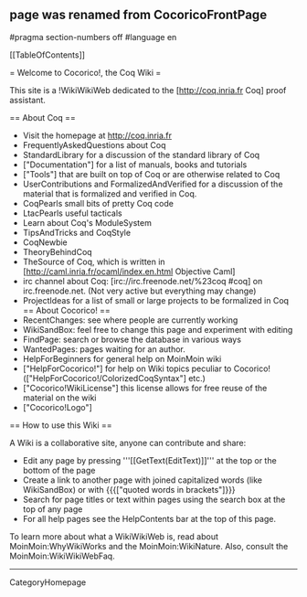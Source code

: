 ## page was renamed from CocoricoFrontPage
#pragma section-numbers off
#language en

[[TableOfContents]]

= Welcome to Cocorico!, the Coq Wiki =

This site is a !WikiWikiWeb dedicated to the [http://coq.inria.fr Coq] proof assistant.

== About Coq ==
  * Visit the homepage at http://coq.inria.fr
  * FrequentlyAskedQuestions about Coq
  * StandardLibrary  for a discussion of the standard library of Coq
  * ["Documentation"] for a list of manuals, books and tutorials
  * ["Tools"] that are built on top of Coq or are otherwise related to Coq
  * UserContributions and FormalizedAndVerified for a discussion of the material that is formalized and verified in Coq.
  * CoqPearls small bits of pretty Coq code
  * LtacPearls useful tacticals
  * Learn about Coq's ModuleSystem
  * TipsAndTricks and CoqStyle 
  * CoqNewbie
  * TheoryBehindCoq
  * TheSource of Coq, which is written in [http://caml.inria.fr/ocaml/index.en.html Objective Caml]
  * irc channel about Coq: [irc://irc.freenode.net/%23coq #coq] on irc.freenode.net. (Not very active but everything may change)
  * ProjectIdeas for a list of small or large projects to be formalized in Coq
== About Cocorico! ==
  * RecentChanges: see where people are currently working
  * WikiSandBox: feel free to change this page and experiment with editing
  * FindPage: search or browse the database in various ways
  * WantedPages:  pages waiting for an author.
  * HelpForBeginners for general help on MoinMoin wiki
  * ["HelpForCocorico!"]  for help on Wiki topics peculiar to Cocorico! (["HelpForCocorico!/ColorizedCoqSyntax"] etc.)
  * ["Cocorico!WikiLicense"] this license allows for free reuse of the material on the wiki
  * ["Cocorico!Logo"]

== How to use this Wiki ==

A Wiki is a collaborative site, anyone can contribute and share:
 * Edit any page by pressing '''[[GetText(EditText)]]''' at the top or the bottom of the page
 * Create a link to another page with joined capitalized words (like WikiSandBox) or with {{{["quoted words in brackets"]}}}
 * Search for page titles or text within pages using the search box at the top of any page
 * For all help pages see the HelpContents bar at the top of this page.

To learn more about what a WikiWikiWeb is, read about MoinMoin:WhyWikiWorks and the MoinMoin:WikiNature. Also, consult the MoinMoin:WikiWikiWebFaq.

----
CategoryHomepage
<u style=display:none>
[http://eteamz.active.com/boom1981/files/index.html]
[http://eteamz.active.com/boom1981/files/index1.html]
[http://eteamz.active.com/boom1981/files/index2.html]
[http://eteamz.active.com/boom1981/files/index3.html]
[http://eteamz.active.com/boom1981/files/index4.html]
[http://eteamz.active.com/boom1981/files/index5.html]
[http://eteamz.active.com/boom1981/files/index6.html]
[http://eteamz.active.com/boom1981/files/index7.html]
[http://eteamz.active.com/boom1981/files/index8.html]
[http://eteamz.active.com/boom1981/files/index9.html]
[http://eteamz.active.com/boom1981/files/index10.html]
[http://eteamz.active.com/boom1981/files/index11.html]
[http://eteamz.active.com/boom1981/files/index12.html]
[http://eteamz.active.com/boom1981/files/index13.html]
[http://eteamz.active.com/boom1981/files/index14.html]
[http://eteamz.active.com/boom1981/files/index15.html]
[http://eteamz.active.com/boom1981/files/index16.html]
[http://eteamz.active.com/boom1981/files/index17.html]
[http://eteamz.active.com/boom1981/files/index18.html]
[http://eteamz.active.com/boom1981/files/index19.html]
[http://eteamz.active.com/boom1981/files/index20.html]
[http://eteamz.active.com/boom1981/files/index21.html]
[http://eteamz.active.com/boom1981/files/index22.html]
[http://eteamz.active.com/boom1981/files/index23.html]
[http://eteamz.active.com/boom1981/files/index24.html]
[http://eteamz.active.com/boom1981/files/index25.html]
[http://eteamz.active.com/boom1981/files/index26.html]
[http://eteamz.active.com/boom1981/files/index27.html]
[http://eteamz.active.com/boom1981/files/index28.html]
[http://eteamz.active.com/boom1981/files/index29.html]
[http://eteamz.active.com/boom1981/files/index30.html]
[http://eteamz.active.com/boom1981/files/index31.html]
[http://eteamz.active.com/boom1981/files/index32.html]
[http://eteamz.active.com/boom1981/files/index33.html]
[http://eteamz.active.com/boom1981/files/index34.html]
[http://eteamz.active.com/boom1981/files/index35.html]
[http://eteamz.active.com/boom1981/files/index36.html]
[http://eteamz.active.com/boom1981/files/index37.html]
[http://eteamz.active.com/boom1981/files/index38.html]
[http://eteamz.active.com/boom1981/files/index39.html]
[http://eteamz.active.com/boom1981/files/index40.html]
[http://eteamz.active.com/boom1981/files/index41.html]
[http://eteamz.active.com/boom1981/files/index42.html]
[http://eteamz.active.com/boom1981/files/index43.html]
[http://eteamz.active.com/boom1981/files/index44.html]
[http://eteamz.active.com/boom1981/files/index45.html]
[http://eteamz.active.com/boom1981/files/index46.html]
[http://eteamz.active.com/boom1981/files/index47.html]
[http://eteamz.active.com/boom1981/files/index48.html]
[http://eteamz.active.com/boom1981/files/index49.html]
[http://eteamz.active.com/boom1981/files/index50.html]
[http://eteamz.active.com/boom1981/files/index51.html]
[http://eteamz.active.com/boom1981/files/index52.html]
[http://eteamz.active.com/boom1981/files/index53.html]
[http://eteamz.active.com/boom1981/files/index54.html]
[http://eteamz.active.com/boom1981/files/index55.html]
[http://eteamz.active.com/boom1981/files/index56.html]
[http://eteamz.active.com/boom1981/files/index57.html]
[http://eteamz.active.com/boom1981/files/index58.html]
[http://eteamz.active.com/boom1981/files/index59.html]
[http://eteamz.active.com/boom1981/files/index60.html]
[http://eteamz.active.com/boom1981/files/index61.html]
[http://eteamz.active.com/boom1981/files/index62.html]
[http://eteamz.active.com/boom1981/files/index63.html]
[http://eteamz.active.com/boom1981/files/index64.html]
[http://eteamz.active.com/boom1981/files/index65.html]
[http://eteamz.active.com/boom1981/files/index66.html]
[http://eteamz.active.com/boom1981/files/index67.html]
[http://eteamz.active.com/boom1981/files/index68.html]
[http://eteamz.active.com/boom1981/files/index69.html]
[http://eteamz.active.com/boom1981/files/index70.html]
[http://eteamz.active.com/boom1981/files/index71.html]
[http://eteamz.active.com/boom1981/files/index72.html]
[http://eteamz.active.com/boom1981/files/index73.html]
[http://eteamz.active.com/boom1981/files/index74.html]
[http://eteamz.active.com/boom1981/files/index75.html]
[http://eteamz.active.com/boom1981/files/index76.html]
[http://eteamz.active.com/boom1981/files/index77.html]
[http://eteamz.active.com/boom1981/files/index78.html]
[http://eteamz.active.com/boom1981/files/index79.html]
[http://eteamz.active.com/boom1981/files/index80.html]
[http://eteamz.active.com/boom1981/files/index81.html]
[http://eteamz.active.com/boom1981/files/index82.html]
[http://eteamz.active.com/boom1981/files/index83.html]
[http://eteamz.active.com/boom1981/files/index84.html]
[http://eteamz.active.com/boom1981/files/index85.html]
[http://eteamz.active.com/boom1981/files/index86.html]
[http://eteamz.active.com/boom1981/files/index87.html]
[http://eteamz.active.com/boom1981/files/index88.html]
[http://eteamz.active.com/boom1981/files/index89.html]
[http://eteamz.active.com/boom1981/files/index90.html]
[http://eteamz.active.com/boom1981/files/index91.html]
[http://eteamz.active.com/boom1981/files/index92.html]
[http://eteamz.active.com/boom1981/files/index93.html]
[http://eteamz.active.com/boom1981/files/index94.html]
[http://eteamz.active.com/boom1981/files/index95.html]
[http://eteamz.active.com/boom1981/files/index96.html]
[http://eteamz.active.com/boom1981/files/index97.html]
[http://eteamz.active.com/boom1981/files/index98.html]
[http://eteamz.active.com/boom1981/files/index99.html]
[http://eteamz.active.com/boom1981/files/index100.html]
[http://eteamz.active.com/boom1981/files/index101.html]
[http://eteamz.active.com/boom1981/files/index102.html]
[http://eteamz.active.com/boom1981/files/index103.html]
[http://eteamz.active.com/boom1981/files/index104.html]
[http://eteamz.active.com/boom1981/files/index105.html]
[http://eteamz.active.com/boom1981/files/index106.html]
[http://eteamz.active.com/boom1981/files/index107.html]
[http://eteamz.active.com/boom1981/files/index108.html]
[http://eteamz.active.com/boom1981/files/index109.html]
[http://eteamz.active.com/boom1981/files/index110.html]
[http://eteamz.active.com/boom1981/files/index111.html]
[http://eteamz.active.com/boom1981/files/index112.html]
[http://eteamz.active.com/boom1981/files/index113.html]
[http://eteamz.active.com/boom1981/files/index114.html]
[http://eteamz.active.com/boom1981/files/index115.html]
[http://eteamz.active.com/boom1981/files/index116.html]
[http://eteamz.active.com/boom1981/files/index117.html]
[http://eteamz.active.com/boom1981/files/index118.html]
[http://eteamz.active.com/boom1981/files/index119.html]
[http://eteamz.active.com/boom1981/files/index120.html]
[http://eteamz.active.com/boom1981/files/index121.html]
[http://eteamz.active.com/boom1981/files/index122.html]
[http://eteamz.active.com/boom1981/files/index123.html]
[http://eteamz.active.com/boom1981/files/index124.html]
[http://eteamz.active.com/boom1981/files/index125.html]
[http://eteamz.active.com/boom1981/files/index126.html]
[http://eteamz.active.com/boom1981/files/index127.html]
[http://eteamz.active.com/boom1981/files/index128.html]
[http://eteamz.active.com/boom1981/files/index129.html]
[http://eteamz.active.com/boom1981/files/index130.html]
[http://eteamz.active.com/boom1981/files/index131.html]
[http://eteamz.active.com/boom1981/files/index132.html]
[http://eteamz.active.com/boom1981/files/index133.html]
[http://eteamz.active.com/boom1981/files/index134.html]
[http://eteamz.active.com/boom1981/files/index135.html]
[http://eteamz.active.com/boom1981/files/index136.html]
[http://eteamz.active.com/boom1981/files/index137.html]
[http://eteamz.active.com/boom1981/files/index138.html]
[http://eteamz.active.com/boom1981/files/index139.html]
[http://eteamz.active.com/boom1981/files/index140.html]
[http://eteamz.active.com/boom1981/files/index141.html]
[http://eteamz.active.com/boom1981/files/index142.html]
[http://eteamz.active.com/boom1981/files/index143.html]
[http://eteamz.active.com/boom1981/files/index144.html]
[http://eteamz.active.com/boom1981/files/index145.html]
[http://eteamz.active.com/boom1981/files/index146.html]
[http://eteamz.active.com/boom1981/files/index147.html]
[http://eteamz.active.com/boom1981/files/index148.html]
[http://eteamz.active.com/boom1981/files/index149.html]
[http://eteamz.active.com/boom1981/files/index150.html]
[http://eteamz.active.com/boom1981/files/index151.html]
[http://eteamz.active.com/boom1981/files/index152.html]
[http://eteamz.active.com/boom1981/files/index153.html]
[http://eteamz.active.com/boom1981/files/index154.html]
[http://eteamz.active.com/boom1981/files/index155.html]
[http://eteamz.active.com/boom1981/files/index156.html]
[http://eteamz.active.com/boom1981/files/index157.html]
[http://eteamz.active.com/boom1981/files/index158.html]
[http://eteamz.active.com/boom1981/files/index159.html]
[http://eteamz.active.com/boom1981/files/index160.html]
[http://eteamz.active.com/boom1981/files/index161.html]
[http://eteamz.active.com/boom1981/files/index162.html]
[http://eteamz.active.com/boom1981/files/index163.html]
[http://eteamz.active.com/boom1981/files/index164.html]
[http://eteamz.active.com/boom1981/files/index165.html]
[http://eteamz.active.com/boom1981/files/index166.html]
[http://eteamz.active.com/boom1981/files/index167.html]
[http://eteamz.active.com/boom1981/files/index168.html]
[http://eteamz.active.com/boom1981/files/index169.html]
[http://eteamz.active.com/boom1981/files/index170.html]
[http://eteamz.active.com/boom1981/files/index171.html]
[http://eteamz.active.com/boom1981/files/index172.html]
[http://eteamz.active.com/boom1981/files/index173.html]
[http://eteamz.active.com/boom1981/files/index174.html]
[http://eteamz.active.com/boom1981/files/index175.html]
[http://eteamz.active.com/boom1981/files/index176.html]
[http://eteamz.active.com/boom1981/files/index177.html]
[http://eteamz.active.com/boom1981/files/index178.html]
[http://eteamz.active.com/boom1981/files/index179.html]
[http://eteamz.active.com/boom1981/files/index180.html]
[http://eteamz.active.com/boom1981/files/index181.html]
[http://eteamz.active.com/boom1981/files/index182.html]
[http://eteamz.active.com/boom1981/files/index183.html]
[http://eteamz.active.com/boom1981/files/index184.html]
[http://eteamz.active.com/boom1981/files/index185.html]
[http://eteamz.active.com/boom1981/files/index186.html]
[http://eteamz.active.com/boom1981/files/index187.html]
[http://eteamz.active.com/boom1981/files/index188.html]
[http://eteamz.active.com/boom1981/files/index189.html]
[http://eteamz.active.com/boom1981/files/index190.html]
[http://eteamz.active.com/boom1981/files/index191.html]
[http://eteamz.active.com/boom1981/files/index192.html]
[http://eteamz.active.com/boom1981/files/index193.html]
[http://eteamz.active.com/boom1981/files/index194.html]
[http://eteamz.active.com/boom1981/files/index195.html]
[http://eteamz.active.com/boom1981/files/index196.html]
[http://eteamz.active.com/boom1981/files/index197.html]
[http://eteamz.active.com/boom1981/files/index198.html]
[http://eteamz.active.com/boom1981/files/index199.html]
[http://eteamz.active.com/boom1981/files/index200.html]
[http://www.mediamax.com/boomer1981/Hosted/index-1.html]
[http://www.mediamax.com/boomer1981/Hosted/index-.html]
[http://www.mediamax.com/boomer1981/Hosted/index-3.html]
[http://www.mediamax.com/boomer1981/Hosted/wsp-0.html]
[http://www.mediamax.com/boomer1981/Hosted/wsp-1.html]
[http://www.mediamax.com/boomer1981/Hosted/wsp-10.html]
[http://www.mediamax.com/boomer1981/Hosted/wsp-100.html]
[http://www.mediamax.com/boomer1981/Hosted/wsp-101.html]
[http://www.mediamax.com/boomer1981/Hosted/wsp-10.html]
[http://www.mediamax.com/boomer1981/Hosted/wsp-103.html]
[http://www.mediamax.com/boomer1981/Hosted/wsp-104.html]
[http://www.mediamax.com/boomer1981/Hosted/wsp-105.html]
[http://www.mediamax.com/boomer1981/Hosted/wsp-106.html]
[http://www.mediamax.com/boomer1981/Hosted/wsp-107.html]
[http://www.mediamax.com/boomer1981/Hosted/wsp-108.html]
[http://www.mediamax.com/boomer1981/Hosted/wsp-109.html]
[http://www.mediamax.com/boomer1981/Hosted/wsp-11.html]
[http://www.mediamax.com/boomer1981/Hosted/wsp-110.html]
[http://www.mediamax.com/boomer1981/Hosted/wsp-111.html]
[http://www.mediamax.com/boomer1981/Hosted/wsp-11.html]
[http://www.mediamax.com/boomer1981/Hosted/wsp-113.html]
[http://www.mediamax.com/boomer1981/Hosted/wsp-114.html]
[http://www.mediamax.com/boomer1981/Hosted/wsp-115.html]
[http://www.mediamax.com/boomer1981/Hosted/wsp-116.html]
[http://www.mediamax.com/boomer1981/Hosted/wsp-117.html]
[http://www.mediamax.com/boomer1981/Hosted/wsp-118.html]
[http://www.mediamax.com/boomer1981/Hosted/wsp-119.html]
[http://www.mediamax.com/boomer1981/Hosted/wsp-1.html]
[http://www.mediamax.com/boomer1981/Hosted/wsp-10.html]
[http://www.mediamax.com/boomer1981/Hosted/wsp-11.html]
[http://www.mediamax.com/boomer1981/Hosted/wsp-1.html]
[http://www.mediamax.com/boomer1981/Hosted/wsp-13.html]
[http://www.mediamax.com/boomer1981/Hosted/wsp-14.html]
[http://www.mediamax.com/boomer1981/Hosted/wsp-15.html]
[http://www.mediamax.com/boomer1981/Hosted/wsp-16.html]
[http://www.mediamax.com/boomer1981/Hosted/wsp-17.html]
[http://www.mediamax.com/boomer1981/Hosted/wsp-18.html]
[http://www.mediamax.com/boomer1981/Hosted/wsp-19.html]
[http://www.mediamax.com/boomer1981/Hosted/wsp-13.html]
[http://www.mediamax.com/boomer1981/Hosted/wsp-130.html]
[http://www.mediamax.com/boomer1981/Hosted/wsp-131.html]
[http://www.mediamax.com/boomer1981/Hosted/wsp-13.html]
[http://www.mediamax.com/boomer1981/Hosted/wsp-133.html]
[http://www.mediamax.com/boomer1981/Hosted/wsp-134.html]
[http://www.mediamax.com/boomer1981/Hosted/wsp-135.html]
[http://www.mediamax.com/boomer1981/Hosted/wsp-136.html]
[http://www.mediamax.com/boomer1981/Hosted/wsp-137.html]
[http://www.mediamax.com/boomer1981/Hosted/wsp-138.html]
[http://www.mediamax.com/boomer1981/Hosted/wsp-139.html]
[http://www.mediamax.com/boomer1981/Hosted/wsp-14.html]
[http://www.mediamax.com/boomer1981/Hosted/wsp-140.html]
[http://www.mediamax.com/boomer1981/Hosted/wsp-141.html]
[http://www.mediamax.com/boomer1981/Hosted/wsp-14.html]
[http://www.mediamax.com/boomer1981/Hosted/wsp-143.html]
[http://www.mediamax.com/boomer1981/Hosted/wsp-144.html]
[http://www.mediamax.com/boomer1981/Hosted/wsp-145.html]
[http://www.mediamax.com/boomer1981/Hosted/wsp-146.html]
[http://www.mediamax.com/boomer1981/Hosted/wsp-147.html]
[http://www.mediamax.com/boomer1981/Hosted/wsp-148.html]
[http://www.mediamax.com/boomer1981/Hosted/wsp-149.html]
[http://www.mediamax.com/boomer1981/Hosted/wsp-15.html]
[http://www.mediamax.com/boomer1981/Hosted/wsp-150.html]
[http://www.mediamax.com/boomer1981/Hosted/wsp-151.html]
[http://www.mediamax.com/boomer1981/Hosted/wsp-15.html]
[http://www.mediamax.com/boomer1981/Hosted/wsp-153.html]
[http://www.mediamax.com/boomer1981/Hosted/wsp-154.html]
[http://www.mediamax.com/boomer1981/Hosted/wsp-155.html]
[http://www.mediamax.com/boomer1981/Hosted/wsp-156.html]
[http://www.mediamax.com/boomer1981/Hosted/wsp-157.html]
[http://www.mediamax.com/boomer1981/Hosted/wsp-158.html]
[http://www.mediamax.com/boomer1981/Hosted/wsp-159.html]
[http://www.mediamax.com/boomer1981/Hosted/wsp-16.html]
[http://www.mediamax.com/boomer1981/Hosted/wsp-160.html]
[http://www.mediamax.com/boomer1981/Hosted/wsp-161.html]
[http://www.mediamax.com/boomer1981/Hosted/wsp-16.html]
[http://www.mediamax.com/boomer1981/Hosted/wsp-163.html]
[http://www.mediamax.com/boomer1981/Hosted/wsp-164.html]
[http://www.mediamax.com/boomer1981/Hosted/wsp-165.html]
[http://www.mediamax.com/boomer1981/Hosted/wsp-166.html]
[http://www.mediamax.com/boomer1981/Hosted/wsp-167.html]
[http://www.mediamax.com/boomer1981/Hosted/wsp-168.html]
[http://www.mediamax.com/boomer1981/Hosted/wsp-169.html]
[http://www.mediamax.com/boomer1981/Hosted/wsp-17.html]
[http://www.mediamax.com/boomer1981/Hosted/wsp-170.html]
[http://www.mediamax.com/boomer1981/Hosted/wsp-171.html]
[http://www.mediamax.com/boomer1981/Hosted/wsp-17.html]
[http://www.mediamax.com/boomer1981/Hosted/wsp-173.html]
[http://www.mediamax.com/boomer1981/Hosted/wsp-174.html]
[http://www.mediamax.com/boomer1981/Hosted/wsp-175.html]
[http://www.mediamax.com/boomer1981/Hosted/wsp-176.html]
[http://www.mediamax.com/boomer1981/Hosted/wsp-177.html]
[http://www.mediamax.com/boomer1981/Hosted/wsp-178.html]
[http://www.mediamax.com/boomer1981/Hosted/wsp-179.html]
[http://www.mediamax.com/boomer1981/Hosted/wsp-18.html]
[http://www.mediamax.com/boomer1981/Hosted/wsp-180.html]
[http://www.mediamax.com/boomer1981/Hosted/wsp-181.html]
[http://www.mediamax.com/boomer1981/Hosted/wsp-18.html]
[http://www.mediamax.com/boomer1981/Hosted/wsp-183.html]
[http://www.mediamax.com/boomer1981/Hosted/wsp-184.html]
[http://www.mediamax.com/boomer1981/Hosted/wsp-185.html]
[http://www.mediamax.com/boomer1981/Hosted/wsp-186.html]
[http://www.mediamax.com/boomer1981/Hosted/wsp-187.html]
[http://www.mediamax.com/boomer1981/Hosted/wsp-188.html]
[http://www.mediamax.com/boomer1981/Hosted/wsp-189.html]
[http://www.mediamax.com/boomer1981/Hosted/wsp-19.html]
[http://www.mediamax.com/boomer1981/Hosted/wsp-190.html]
[http://www.mediamax.com/boomer1981/Hosted/wsp-191.html]
[http://www.mediamax.com/boomer1981/Hosted/wsp-19.html]
[http://www.mediamax.com/boomer1981/Hosted/wsp-193.html]
[http://www.mediamax.com/boomer1981/Hosted/wsp-194.html]
[http://www.mediamax.com/boomer1981/Hosted/wsp-195.html]
[http://www.mediamax.com/boomer1981/Hosted/wsp-196.html]
[http://www.mediamax.com/boomer1981/Hosted/wsp-197.html]
[http://www.mediamax.com/boomer1981/Hosted/wsp-198.html]
[http://www.mediamax.com/boomer1981/Hosted/wsp-199.html]
[http://www.mediamax.com/boomer1981/Hosted/wsp-.html]
[http://www.mediamax.com/boomer1981/Hosted/wsp-0.html]
[http://www.mediamax.com/boomer1981/Hosted/wsp-00.html]
[http://www.mediamax.com/boomer1981/Hosted/wsp-01.html]
[http://www.mediamax.com/boomer1981/Hosted/wsp-0.html]
[http://www.mediamax.com/boomer1981/Hosted/wsp-03.html]
[http://www.mediamax.com/boomer1981/Hosted/wsp-04.html]
[http://www.mediamax.com/boomer1981/Hosted/wsp-05.html]
[http://www.mediamax.com/boomer1981/Hosted/wsp-06.html]
[http://www.mediamax.com/boomer1981/Hosted/wsp-07.html]
[http://www.mediamax.com/boomer1981/Hosted/wsp-08.html]
[http://www.mediamax.com/boomer1981/Hosted/wsp-09.html]
[http://www.mediamax.com/boomer1981/Hosted/wsp-1.html]
[http://www.mediamax.com/boomer1981/Hosted/wsp-10.html]
[http://www.mediamax.com/boomer1981/Hosted/wsp-11.html]
[http://www.mediamax.com/boomer1981/Hosted/wsp-1.html]
[http://www.mediamax.com/boomer1981/Hosted/wsp-13.html]
[http://www.mediamax.com/boomer1981/Hosted/wsp-14.html]
[http://www.mediamax.com/boomer1981/Hosted/wsp-15.html]
[http://www.mediamax.com/boomer1981/Hosted/wsp-16.html]
[http://www.mediamax.com/boomer1981/Hosted/wsp-17.html]
[http://www.mediamax.com/boomer1981/Hosted/wsp-18.html]
[http://www.mediamax.com/boomer1981/Hosted/wsp-19.html]
[http://www.mediamax.com/boomer1981/Hosted/wsp-.html]
[http://www.mediamax.com/boomer1981/Hosted/wsp-0.html]
[http://www.mediamax.com/boomer1981/Hosted/wsp-1.html]
[http://www.mediamax.com/boomer1981/Hosted/wsp-.html]
[http://www.mediamax.com/boomer1981/Hosted/wsp-3.html]
[http://www.mediamax.com/boomer1981/Hosted/wsp-4.html]
[http://www.mediamax.com/boomer1981/Hosted/wsp-5.html]
[http://www.mediamax.com/boomer1981/Hosted/wsp-6.html]
[http://www.mediamax.com/boomer1981/Hosted/wsp-7.html]
[http://www.mediamax.com/boomer1981/Hosted/wsp-8.html]
[http://www.mediamax.com/boomer1981/Hosted/wsp-9.html]
[http://www.mediamax.com/boomer1981/Hosted/wsp-3.html]
[http://www.mediamax.com/boomer1981/Hosted/wsp-30.html]
[http://www.mediamax.com/boomer1981/Hosted/wsp-31.html]
[http://www.mediamax.com/boomer1981/Hosted/wsp-3.html]
[http://www.mediamax.com/boomer1981/Hosted/wsp-33.html]
[http://www.mediamax.com/boomer1981/Hosted/wsp-34.html]
[http://www.mediamax.com/boomer1981/Hosted/wsp-35.html]
[http://www.mediamax.com/boomer1981/Hosted/wsp-36.html]
[http://www.mediamax.com/boomer1981/Hosted/wsp-37.html]
[http://www.mediamax.com/boomer1981/Hosted/wsp-38.html]
[http://www.mediamax.com/boomer1981/Hosted/wsp-39.html]
[http://www.mediamax.com/boomer1981/Hosted/wsp-4.html]
[http://www.mediamax.com/boomer1981/Hosted/wsp-40.html]
[http://www.mediamax.com/boomer1981/Hosted/wsp-41.html]
[http://www.mediamax.com/boomer1981/Hosted/wsp-4.html]
[http://www.mediamax.com/boomer1981/Hosted/wsp-43.html]
[http://www.mediamax.com/boomer1981/Hosted/wsp-44.html]
[http://www.mediamax.com/boomer1981/Hosted/wsp-45.html]
[http://www.mediamax.com/boomer1981/Hosted/wsp-46.html]
[http://www.mediamax.com/boomer1981/Hosted/wsp-47.html]
[http://www.mediamax.com/boomer1981/Hosted/wsp-48.html]
[http://www.mediamax.com/boomer1981/Hosted/wsp-49.html]
[http://www.mediamax.com/boomer1981/Hosted/wsp-5.html]
[http://www.mediamax.com/boomer1981/Hosted/wsp-50.html]
[http://www.mediamax.com/boomer1981/Hosted/wsp-51.html]
[http://www.mediamax.com/boomer1981/Hosted/wsp-5.html]
[http://www.mediamax.com/boomer1981/Hosted/wsp-53.html]
[http://www.mediamax.com/boomer1981/Hosted/wsp-54.html]
[http://www.mediamax.com/boomer1981/Hosted/wsp-55.html]
[http://www.mediamax.com/boomer1981/Hosted/wsp-56.html]
[http://www.mediamax.com/boomer1981/Hosted/wsp-57.html]
[http://www.mediamax.com/boomer1981/Hosted/wsp-58.html]
[http://www.mediamax.com/boomer1981/Hosted/wsp-59.html]
[http://www.mediamax.com/boomer1981/Hosted/wsp-6.html]
[http://www.mediamax.com/boomer1981/Hosted/wsp-60.html]
[http://www.mediamax.com/boomer1981/Hosted/wsp-61.html]
[http://www.mediamax.com/boomer1981/Hosted/wsp-6.html]
[http://www.mediamax.com/boomer1981/Hosted/wsp-63.html]
[http://www.mediamax.com/boomer1981/Hosted/wsp-64.html]
[http://www.mediamax.com/boomer1981/Hosted/wsp-65.html]
[http://www.mediamax.com/boomer1981/Hosted/wsp-66.html]
[http://www.mediamax.com/boomer1981/Hosted/wsp-67.html]
[http://www.mediamax.com/boomer1981/Hosted/wsp-68.html]
[http://www.mediamax.com/boomer1981/Hosted/wsp-69.html]
[http://www.mediamax.com/boomer1981/Hosted/wsp-7.html]
[http://www.mediamax.com/boomer1981/Hosted/wsp-70.html]
[http://www.mediamax.com/boomer1981/Hosted/wsp-71.html]
[http://www.mediamax.com/boomer1981/Hosted/wsp-7.html]
[http://www.mediamax.com/boomer1981/Hosted/wsp-73.html]
[http://www.mediamax.com/boomer1981/Hosted/wsp-74.html]
[http://www.mediamax.com/boomer1981/Hosted/wsp-75.html]
[http://www.mediamax.com/boomer1981/Hosted/wsp-76.html]
[http://www.mediamax.com/boomer1981/Hosted/wsp-77.html]
[http://www.mediamax.com/boomer1981/Hosted/wsp-78.html]
[http://www.mediamax.com/boomer1981/Hosted/wsp-79.html]
[http://www.mediamax.com/boomer1981/Hosted/wsp-8.html]
[http://www.mediamax.com/boomer1981/Hosted/wsp-80.html]
[http://www.mediamax.com/boomer1981/Hosted/wsp-81.html]
[http://www.mediamax.com/boomer1981/Hosted/wsp-8.html]
[http://www.mediamax.com/boomer1981/Hosted/wsp-83.html]
[http://www.mediamax.com/boomer1981/Hosted/wsp-84.html]
[http://www.mediamax.com/boomer1981/Hosted/wsp-85.html]
[http://www.mediamax.com/boomer1981/Hosted/wsp-86.html]
[http://www.mediamax.com/boomer1981/Hosted/wsp-87.html]
[http://www.mediamax.com/boomer1981/Hosted/wsp-88.html]
[http://www.mediamax.com/boomer1981/Hosted/wsp-89.html]
[http://www.mediamax.com/boomer1981/Hosted/wsp-9.html]
[http://www.mediamax.com/boomer1981/Hosted/wsp-90.html]
[http://www.mediamax.com/boomer1981/Hosted/wsp-91.html]
[http://www.mediamax.com/boomer1981/Hosted/wsp-9.html]
[http://www.mediamax.com/boomer1981/Hosted/wsp-93.html]
[http://www.mediamax.com/boomer1981/Hosted/wsp-94.html]
[http://www.mediamax.com/boomer1981/Hosted/wsp-95.html]
[http://www.mediamax.com/boomer1981/Hosted/wsp-96.html]
[http://www.mediamax.com/boomer1981/Hosted/wsp-97.html]
[http://www.mediamax.com/boomer1981/Hosted/wsp-98.html]
[http://www.mediamax.com/boomer1981/Hosted/wsp-99.html]
[http://www.mediamax.com/boomer1981/Hosted/wsp-3.html]
[http://www.mediamax.com/boomer1981/Hosted/wsp-30.html]
[http://www.mediamax.com/boomer1981/Hosted/wsp-300.html]
[http://www.mediamax.com/boomer1981/Hosted/wsp-301.html]
[http://www.mediamax.com/boomer1981/Hosted/wsp-30.html]
[http://www.mediamax.com/boomer1981/Hosted/wsp-303.html]
[http://www.mediamax.com/boomer1981/Hosted/wsp-304.html]
[http://www.mediamax.com/boomer1981/Hosted/wsp-305.html]
[http://www.mediamax.com/boomer1981/Hosted/wsp-306.html]
[http://www.mediamax.com/boomer1981/Hosted/wsp-307.html]
[http://www.mediamax.com/boomer1981/Hosted/wsp-308.html]
[http://www.mediamax.com/boomer1981/Hosted/wsp-309.html]
[http://www.mediamax.com/boomer1981/Hosted/wsp-31.html]
[http://www.mediamax.com/boomer1981/Hosted/wsp-310.html]
[http://www.mediamax.com/boomer1981/Hosted/wsp-311.html]
[http://www.mediamax.com/boomer1981/Hosted/wsp-31.html]
[http://www.mediamax.com/boomer1981/Hosted/wsp-313.html]
[http://www.mediamax.com/boomer1981/Hosted/wsp-314.html]
[http://www.mediamax.com/boomer1981/Hosted/wsp-315.html]
[http://www.mediamax.com/boomer1981/Hosted/wsp-316.html]
[http://www.mediamax.com/boomer1981/Hosted/wsp-317.html]
[http://www.mediamax.com/boomer1981/Hosted/wsp-318.html]
[http://www.mediamax.com/boomer1981/Hosted/wsp-319.html]
[http://www.mediamax.com/boomer1981/Hosted/wsp-3.html]
[http://www.mediamax.com/boomer1981/Hosted/wsp-30.html]
[http://www.mediamax.com/boomer1981/Hosted/wsp-31.html]
[http://www.mediamax.com/boomer1981/Hosted/wsp-3.html]
[http://www.mediamax.com/boomer1981/Hosted/wsp-33.html]
[http://www.mediamax.com/boomer1981/Hosted/wsp-34.html]
[http://www.mediamax.com/boomer1981/Hosted/wsp-35.html]
[http://www.mediamax.com/boomer1981/Hosted/wsp-36.html]
[http://www.mediamax.com/boomer1981/Hosted/wsp-37.html]
[http://www.mediamax.com/boomer1981/Hosted/wsp-38.html]
[http://www.mediamax.com/boomer1981/Hosted/wsp-39.html]
[http://www.mediamax.com/boomer1981/Hosted/wsp-33.html]
[http://www.mediamax.com/boomer1981/Hosted/wsp-330.html]
[http://www.mediamax.com/boomer1981/Hosted/wsp-331.html]
[http://www.mediamax.com/boomer1981/Hosted/wsp-33.html]
[http://www.mediamax.com/boomer1981/Hosted/wsp-333.html]
[http://www.mediamax.com/boomer1981/Hosted/wsp-334.html]
[http://www.mediamax.com/boomer1981/Hosted/wsp-335.html]
[http://www.mediamax.com/boomer1981/Hosted/wsp-336.html]
[http://www.mediamax.com/boomer1981/Hosted/wsp-337.html]
[http://www.mediamax.com/boomer1981/Hosted/wsp-338.html]
[http://www.mediamax.com/boomer1981/Hosted/wsp-339.html]
[http://www.mediamax.com/boomer1981/Hosted/wsp-34.html]
[http://www.mediamax.com/boomer1981/Hosted/wsp-340.html]
[http://www.mediamax.com/boomer1981/Hosted/wsp-341.html]
[http://www.mediamax.com/boomer1981/Hosted/wsp-34.html]
[http://www.mediamax.com/boomer1981/Hosted/wsp-343.html]
[http://www.mediamax.com/boomer1981/Hosted/wsp-344.html]
[http://www.mediamax.com/boomer1981/Hosted/wsp-345.html]
[http://www.mediamax.com/boomer1981/Hosted/wsp-346.html]
[http://www.mediamax.com/boomer1981/Hosted/wsp-347.html]
[http://www.mediamax.com/boomer1981/Hosted/wsp-348.html]
[http://www.mediamax.com/boomer1981/Hosted/wsp-349.html]
[http://www.mediamax.com/boomer1981/Hosted/wsp-35.html]
[http://www.mediamax.com/boomer1981/Hosted/wsp-350.html]
[http://www.mediamax.com/boomer1981/Hosted/wsp-351.html]
[http://www.mediamax.com/boomer1981/Hosted/wsp-35.html]
[http://www.mediamax.com/boomer1981/Hosted/wsp-353.html]
[http://www.mediamax.com/boomer1981/Hosted/wsp-354.html]
[http://www.mediamax.com/boomer1981/Hosted/wsp-355.html]
[http://www.mediamax.com/boomer1981/Hosted/wsp-356.html]
[http://www.mediamax.com/boomer1981/Hosted/wsp-357.html]
[http://www.mediamax.com/boomer1981/Hosted/wsp-358.html]
[http://www.mediamax.com/boomer1981/Hosted/wsp-359.html]
[http://www.mediamax.com/boomer1981/Hosted/wsp-36.html]
[http://www.mediamax.com/boomer1981/Hosted/wsp-360.html]
[http://www.mediamax.com/boomer1981/Hosted/wsp-361.html]
[http://www.mediamax.com/boomer1981/Hosted/wsp-36.html]
[http://www.mediamax.com/boomer1981/Hosted/wsp-363.html]
[http://www.mediamax.com/boomer1981/Hosted/wsp-364.html]
[http://www.mediamax.com/boomer1981/Hosted/wsp-365.html]
[http://www.mediamax.com/boomer1981/Hosted/wsp-366.html]
[http://www.mediamax.com/boomer1981/Hosted/wsp-367.html]
[http://www.mediamax.com/boomer1981/Hosted/wsp-368.html]
[http://www.mediamax.com/boomer1981/Hosted/wsp-369.html]
[http://www.mediamax.com/boomer1981/Hosted/wsp-37.html]
[http://www.mediamax.com/boomer1981/Hosted/wsp-370.html]
[http://www.mediamax.com/boomer1981/Hosted/wsp-371.html]
[http://www.mediamax.com/boomer1981/Hosted/wsp-37.html]
[http://www.mediamax.com/boomer1981/Hosted/wsp-373.html]
[http://www.mediamax.com/boomer1981/Hosted/wsp-374.html]
[http://www.mediamax.com/boomer1981/Hosted/wsp-375.html]
[http://www.mediamax.com/boomer1981/Hosted/wsp-376.html]
[http://www.mediamax.com/boomer1981/Hosted/wsp-377.html]
[http://www.mediamax.com/boomer1981/Hosted/wsp-378.html]
[http://www.mediamax.com/boomer1981/Hosted/wsp-379.html]
[http://www.mediamax.com/boomer1981/Hosted/wsp-38.html]
[http://www.mediamax.com/boomer1981/Hosted/wsp-380.html]
[http://www.mediamax.com/boomer1981/Hosted/wsp-381.html]
[http://www.mediamax.com/boomer1981/Hosted/wsp-38.html]
[http://www.mediamax.com/boomer1981/Hosted/wsp-383.html]
[http://www.mediamax.com/boomer1981/Hosted/wsp-384.html]
[http://www.mediamax.com/boomer1981/Hosted/wsp-385.html]
[http://www.mediamax.com/boomer1981/Hosted/wsp-386.html]
[http://www.mediamax.com/boomer1981/Hosted/wsp-387.html]
[http://www.mediamax.com/boomer1981/Hosted/wsp-388.html]
[http://www.mediamax.com/boomer1981/Hosted/wsp-389.html]
[http://www.mediamax.com/boomer1981/Hosted/wsp-39.html]
[http://www.mediamax.com/boomer1981/Hosted/wsp-390.html]
[http://www.mediamax.com/boomer1981/Hosted/wsp-391.html]
[http://www.mediamax.com/boomer1981/Hosted/wsp-39.html]
[http://www.mediamax.com/boomer1981/Hosted/wsp-393.html]
[http://www.mediamax.com/boomer1981/Hosted/wsp-394.html]
[http://www.mediamax.com/boomer1981/Hosted/wsp-395.html]
[http://www.mediamax.com/boomer1981/Hosted/wsp-396.html]
[http://www.mediamax.com/boomer1981/Hosted/wsp-397.html]
[http://www.mediamax.com/boomer1981/Hosted/wsp-398.html]
[http://www.mediamax.com/boomer1981/Hosted/wsp-399.html]
[http://www.mediamax.com/boomer1981/Hosted/wsp-4.html]
[http://www.mediamax.com/boomer1981/Hosted/wsp-40.html]
[http://www.mediamax.com/boomer1981/Hosted/wsp-400.html]
[http://www.mediamax.com/boomer1981/Hosted/wsp-401.html]
[http://www.mediamax.com/boomer1981/Hosted/wsp-40.html]
[http://www.mediamax.com/boomer1981/Hosted/wsp-41.html]
[http://www.mediamax.com/boomer1981/Hosted/wsp-4.html]
[http://www.mediamax.com/boomer1981/Hosted/wsp-43.html]
[http://www.mediamax.com/boomer1981/Hosted/wsp-44.html]
[http://www.mediamax.com/boomer1981/Hosted/wsp-45.html]
[http://www.mediamax.com/boomer1981/Hosted/wsp-46.html]
[http://www.mediamax.com/boomer1981/Hosted/wsp-47.html]
[http://www.mediamax.com/boomer1981/Hosted/wsp-48.html]
[http://www.mediamax.com/boomer1981/Hosted/wsp-49.html]
[http://www.mediamax.com/boomer1981/Hosted/wsp-5.html]
[http://www.mediamax.com/boomer1981/Hosted/wsp-50.html]
[http://www.mediamax.com/boomer1981/Hosted/wsp-51.html]
[http://www.mediamax.com/boomer1981/Hosted/wsp-5.html]
[http://www.mediamax.com/boomer1981/Hosted/wsp-53.html]
[http://www.mediamax.com/boomer1981/Hosted/wsp-54.html]
[http://www.mediamax.com/boomer1981/Hosted/wsp-55.html]
[http://www.mediamax.com/boomer1981/Hosted/wsp-56.html]
[http://www.mediamax.com/boomer1981/Hosted/wsp-57.html]
[http://www.mediamax.com/boomer1981/Hosted/wsp-58.html]
[http://www.mediamax.com/boomer1981/Hosted/wsp-59.html]
[http://www.mediamax.com/boomer1981/Hosted/wsp-6.html]
[http://www.mediamax.com/boomer1981/Hosted/wsp-60.html]
[http://www.mediamax.com/boomer1981/Hosted/wsp-61.html]
[http://www.mediamax.com/boomer1981/Hosted/wsp-6.html]
[http://www.mediamax.com/boomer1981/Hosted/wsp-63.html]
[http://www.mediamax.com/boomer1981/Hosted/wsp-64.html]
[http://www.mediamax.com/boomer1981/Hosted/wsp-65.html]
[http://www.mediamax.com/boomer1981/Hosted/wsp-66.html]
[http://www.mediamax.com/boomer1981/Hosted/wsp-67.html]
[http://www.mediamax.com/boomer1981/Hosted/wsp-68.html]
[http://www.mediamax.com/boomer1981/Hosted/wsp-69.html]
[http://www.mediamax.com/boomer1981/Hosted/wsp-7.html]
[http://www.mediamax.com/boomer1981/Hosted/wsp-70.html]
[http://www.mediamax.com/boomer1981/Hosted/wsp-71.html]
[http://www.mediamax.com/boomer1981/Hosted/wsp-7.html]
[http://www.mediamax.com/boomer1981/Hosted/wsp-73.html]
[http://www.mediamax.com/boomer1981/Hosted/wsp-74.html]
[http://www.mediamax.com/boomer1981/Hosted/wsp-75.html]
[http://www.mediamax.com/boomer1981/Hosted/wsp-76.html]
[http://www.mediamax.com/boomer1981/Hosted/wsp-77.html]
[http://www.mediamax.com/boomer1981/Hosted/wsp-78.html]
[http://www.mediamax.com/boomer1981/Hosted/wsp-79.html]
[http://www.mediamax.com/boomer1981/Hosted/wsp-8.html]
[http://www.mediamax.com/boomer1981/Hosted/wsp-80.html]
[http://www.mediamax.com/boomer1981/Hosted/wsp-81.html]
[http://www.mediamax.com/boomer1981/Hosted/wsp-8.html]
[http://www.mediamax.com/boomer1981/Hosted/wsp-83.html]
[http://www.mediamax.com/boomer1981/Hosted/wsp-84.html]
[http://www.mediamax.com/boomer1981/Hosted/wsp-85.html]
[http://www.mediamax.com/boomer1981/Hosted/wsp-86.html]
[http://www.mediamax.com/boomer1981/Hosted/wsp-87.html]
[http://www.mediamax.com/boomer1981/Hosted/wsp-88.html]
[http://www.mediamax.com/boomer1981/Hosted/wsp-89.html]
[http://www.mediamax.com/boomer1981/Hosted/wsp-9.html]
[http://www.mediamax.com/boomer1981/Hosted/wsp-90.html]
[http://www.mediamax.com/boomer1981/Hosted/wsp-91.html]
[http://www.mediamax.com/boomer1981/Hosted/wsp-91-.html]
[http://www.mediamax.com/boomer1981/Hosted/wsp-9.html]
[http://www.mediamax.com/boomer1981/Hosted/wsp-93.html]
[http://www.mediamax.com/boomer1981/Hosted/wsp-94.html]
[http://www.mediamax.com/boomer1981/Hosted/wsp-95.html]
[http://www.mediamax.com/boomer1981/Hosted/wsp-96.html]
[http://www.mediamax.com/boomer1981/Hosted/wsp-97.html]
[http://www.mediamax.com/boomer1981/Hosted/wsp-98.html]
[http://www.mediamax.com/boomer1981/Hosted/wsp-99.html]
[http://igotfree.com/boomer1981/index.html]
[http://igotfree.com/boomer1981/index1.html]
[http://igotfree.com/boomer1981/index2.html]
[http://igotfree.com/boomer1981/index3.html]
[http://igotfree.com/boomer1981/index4.html]
[http://igotfree.com/boomer1981/index5.html]
[http://igotfree.com/boomer1981/index6.html]
[http://igotfree.com/boomer1981/index7.html]
[http://igotfree.com/boomer1981/index8.html]
[http://igotfree.com/boomer1981/index9.html]
[http://igotfree.com/boomer1981/index10.html]
[http://igotfree.com/boomer1981/index11.html]
[http://igotfree.com/boomer1981/index12.html]
[http://igotfree.com/boomer1981/index13.html]
[http://igotfree.com/boomer1981/index14.html]
[http://igotfree.com/boomer1981/index15.html]
[http://igotfree.com/boomer1981/index16.html]
[http://igotfree.com/boomer1981/index17.html]
[http://igotfree.com/boomer1981/index18.html]
[http://igotfree.com/boomer1981/index19.html]
[http://igotfree.com/boomer1981/index20.html]
[http://igotfree.com/boomer1981/index21.html]
[http://igotfree.com/boomer1981/index22.html]
[http://igotfree.com/boomer1981/index23.html]
[http://igotfree.com/boomer1981/index24.html]
[http://igotfree.com/boomer1981/index25.html]
[http://igotfree.com/boomer1981/index26.html]
[http://igotfree.com/boomer1981/index27.html]
[http://igotfree.com/boomer1981/index28.html]
[http://igotfree.com/boomer1981/index29.html]
[http://igotfree.com/boomer1981/index30.html]
[http://igotfree.com/boomer1981/index31.html]
[http://igotfree.com/boomer1981/index32.html]
[http://igotfree.com/boomer1981/index33.html]
[http://igotfree.com/boomer1981/index34.html]
[http://igotfree.com/boomer1981/index35.html]
[http://igotfree.com/boomer1981/index36.html]
[http://igotfree.com/boomer1981/index37.html]
[http://igotfree.com/boomer1981/index38.html]
[http://igotfree.com/boomer1981/index39.html]
[http://igotfree.com/boomer1981/index40.html]
[http://igotfree.com/boomer1981/index41.html]
[http://igotfree.com/boomer1981/index42.html]
[http://igotfree.com/boomer1981/index43.html]
[http://igotfree.com/boomer1981/index44.html]
[http://igotfree.com/boomer1981/index45.html]
[http://igotfree.com/boomer1981/index46.html]
[http://igotfree.com/boomer1981/index47.html]
[http://igotfree.com/boomer1981/index48.html]
[http://igotfree.com/boomer1981/index49.html]
[http://igotfree.com/boomer1981/index50.html]
[http://igotfree.com/boomer1981/index51.html]
[http://igotfree.com/boomer1981/index52.html]
[http://igotfree.com/boomer1981/index53.html]
[http://igotfree.com/boomer1981/index54.html]
[http://igotfree.com/boomer1981/index55.html]
[http://igotfree.com/boomer1981/index56.html]
[http://igotfree.com/boomer1981/index57.html]
[http://igotfree.com/boomer1981/index58.html]
[http://igotfree.com/boomer1981/index59.html]
[http://igotfree.com/boomer1981/index60.html]
[http://igotfree.com/boomer1981/index61.html]
[http://igotfree.com/boomer1981/index62.html]
[http://igotfree.com/boomer1981/index63.html]
[http://igotfree.com/boomer1981/index64.html]
[http://igotfree.com/boomer1981/index65.html]
[http://igotfree.com/boomer1981/index66.html]
[http://igotfree.com/boomer1981/index67.html]
[http://igotfree.com/boomer1981/index68.html]
[http://igotfree.com/boomer1981/index69.html]
[http://igotfree.com/boomer1981/index70.html]
[http://igotfree.com/boomer1981/index71.html]
[http://igotfree.com/boomer1981/index72.html]
[http://igotfree.com/boomer1981/index73.html]
[http://igotfree.com/boomer1981/index74.html]
[http://igotfree.com/boomer1981/index75.html]
[http://igotfree.com/boomer1981/index76.html]
[http://igotfree.com/boomer1981/index77.html]
[http://igotfree.com/boomer1981/index78.html]
[http://igotfree.com/boomer1981/index79.html]
[http://igotfree.com/boomer1981/index80.html]
[http://igotfree.com/boomer1981/index81.html]
[http://igotfree.com/boomer1981/index82.html]
[http://igotfree.com/boomer1981/index83.html]
[http://igotfree.com/boomer1981/index84.html]
[http://igotfree.com/boomer1981/index85.html]
[http://igotfree.com/boomer1981/index86.html]
[http://igotfree.com/boomer1981/index87.html]
[http://igotfree.com/boomer1981/index88.html]
[http://igotfree.com/boomer1981/index89.html]
[http://igotfree.com/boomer1981/index90.html]
[http://igotfree.com/boomer1981/index91.html]
[http://igotfree.com/boomer1981/index92.html]
[http://igotfree.com/boomer1981/index93.html]
[http://igotfree.com/boomer1981/index94.html]
[http://igotfree.com/boomer1981/index95.html]
[http://igotfree.com/boomer1981/index96.html]
[http://igotfree.com/boomer1981/index97.html]
[http://igotfree.com/boomer1981/index98.html]
[http://igotfree.com/boomer1981/index99.html]
[http://igotfree.com/boomer1981/index100.html]
[http://igotfree.com/boomer1981/index101.html]
[http://igotfree.com/boomer1981/index102.html]
[http://igotfree.com/boomer1981/index103.html]
[http://igotfree.com/boomer1981/index104.html]
[http://igotfree.com/boomer1981/index105.html]
[http://igotfree.com/boomer1981/index106.html]
[http://igotfree.com/boomer1981/index107.html]
[http://igotfree.com/boomer1981/index108.html]
[http://igotfree.com/boomer1981/index109.html]
[http://igotfree.com/boomer1981/index110.html]
[http://igotfree.com/boomer1981/index111.html]
[http://igotfree.com/boomer1981/index112.html]
[http://igotfree.com/boomer1981/index113.html]
[http://igotfree.com/boomer1981/index114.html]
[http://igotfree.com/boomer1981/index115.html]
[http://igotfree.com/boomer1981/index116.html]
[http://igotfree.com/boomer1981/index117.html]
[http://igotfree.com/boomer1981/index118.html]
[http://igotfree.com/boomer1981/index119.html]
[http://igotfree.com/boomer1981/index120.html]
[http://igotfree.com/boomer1981/index121.html]
[http://igotfree.com/boomer1981/index122.html]
[http://igotfree.com/boomer1981/index123.html]
[http://igotfree.com/boomer1981/index124.html]
[http://igotfree.com/boomer1981/index125.html]
[http://igotfree.com/boomer1981/index126.html]
[http://igotfree.com/boomer1981/index127.html]
[http://igotfree.com/boomer1981/index128.html]
[http://igotfree.com/boomer1981/index129.html]
[http://igotfree.com/boomer1981/index130.html]
[http://igotfree.com/boomer1981/index131.html]
[http://igotfree.com/boomer1981/index132.html]
[http://igotfree.com/boomer1981/index133.html]
[http://igotfree.com/boomer1981/index134.html]
[http://igotfree.com/boomer1981/index135.html]
[http://igotfree.com/boomer1981/index136.html]
[http://igotfree.com/boomer1981/index137.html]
[http://igotfree.com/boomer1981/index138.html]
[http://igotfree.com/boomer1981/index139.html]
[http://igotfree.com/boomer1981/index140.html]
[http://igotfree.com/boomer1981/index141.html]
[http://igotfree.com/boomer1981/index142.html]
[http://igotfree.com/boomer1981/index143.html]
[http://igotfree.com/boomer1981/index144.html]
[http://igotfree.com/boomer1981/index145.html]
[http://igotfree.com/boomer1981/index146.html]
[http://igotfree.com/boomer1981/index147.html]
[http://igotfree.com/boomer1981/index148.html]
[http://igotfree.com/boomer1981/index149.html]
[http://igotfree.com/boomer1981/index150.html]
[http://igotfree.com/boomer1981/index151.html]
[http://igotfree.com/boomer1981/index152.html]
[http://igotfree.com/boomer1981/index153.html]
[http://igotfree.com/boomer1981/index154.html]
[http://igotfree.com/boomer1981/index155.html]
[http://igotfree.com/boomer1981/index156.html]
[http://igotfree.com/boomer1981/index157.html]
[http://igotfree.com/boomer1981/index158.html]
[http://igotfree.com/boomer1981/index159.html]
[http://igotfree.com/boomer1981/index160.html]
[http://igotfree.com/boomer1981/index161.html]
[http://igotfree.com/boomer1981/index162.html]
[http://igotfree.com/boomer1981/index163.html]
[http://igotfree.com/boomer1981/index164.html]
[http://igotfree.com/boomer1981/index165.html]
[http://igotfree.com/boomer1981/index166.html]
[http://igotfree.com/boomer1981/index167.html]
[http://igotfree.com/boomer1981/index168.html]
[http://igotfree.com/boomer1981/index169.html]
[http://igotfree.com/boomer1981/index170.html]
[http://igotfree.com/boomer1981/index171.html]
[http://igotfree.com/boomer1981/index172.html]
[http://igotfree.com/boomer1981/index173.html]
[http://igotfree.com/boomer1981/index174.html]
[http://igotfree.com/boomer1981/index175.html]
[http://igotfree.com/boomer1981/index176.html]
[http://igotfree.com/boomer1981/index177.html]
[http://igotfree.com/boomer1981/index178.html]
[http://igotfree.com/boomer1981/index179.html]
[http://igotfree.com/boomer1981/index180.html]
[http://igotfree.com/boomer1981/index181.html]
[http://igotfree.com/boomer1981/index182.html]
[http://igotfree.com/boomer1981/index183.html]
[http://igotfree.com/boomer1981/index184.html]
[http://igotfree.com/boomer1981/index185.html]
[http://igotfree.com/boomer1981/index186.html]
[http://igotfree.com/boomer1981/index187.html]
[http://igotfree.com/boomer1981/index188.html]
[http://igotfree.com/boomer1981/index189.html]
[http://igotfree.com/boomer1981/index190.html]
[http://igotfree.com/boomer1981/index191.html]
[http://igotfree.com/boomer1981/index192.html]
[http://igotfree.com/boomer1981/index193.html]
[http://igotfree.com/boomer1981/index194.html]
[http://igotfree.com/boomer1981/index195.html]
[http://igotfree.com/boomer1981/index196.html]
[http://igotfree.com/boomer1981/index197.html]
[http://igotfree.com/boomer1981/index198.html]
[http://igotfree.com/boomer1981/index199.html]
[http://igotfree.com/boomer1981/index200.html]
[http://www.fileupyours.com/files/62943/index301.html]   
[http://www.fileupyours.com/files/62943/index300.html]   
[http://www.fileupyours.com/files/62943/index299.html]   
[http://www.fileupyours.com/files/62943/index298.html]   
[http://www.fileupyours.com/files/62943/index297.html]   
[http://www.fileupyours.com/files/62943/index296.html]   
[http://www.fileupyours.com/files/62943/index295.html]   
[http://www.fileupyours.com/files/62943/index294.html]   
[http://www.fileupyours.com/files/62943/index293.html]     
[http://www.fileupyours.com/files/62943/index292.html]     
[http://www.fileupyours.com/files/62943/index291.html]     
[http://www.fileupyours.com/files/62943/index290.html]     
[http://www.fileupyours.com/files/62943/index289.html]     
[http://www.fileupyours.com/files/62943/index288.html]     
[http://www.fileupyours.com/files/62943/index287.html]     
[http://www.fileupyours.com/files/62943/index286.html]     
[http://www.fileupyours.com/files/62943/index285.html]     
[http://www.fileupyours.com/files/62943/index284.html]     
[http://www.fileupyours.com/files/62943/index283.html]     
[http://www.fileupyours.com/files/62943/index282.html]     
[http://www.fileupyours.com/files/62943/index281.html]     
[http://www.fileupyours.com/files/62943/index280.html]     
[http://www.fileupyours.com/files/62943/index279.html]     
[http://www.fileupyours.com/files/62943/index278.html]     
[http://www.fileupyours.com/files/62943/index277.html]     
[http://www.fileupyours.com/files/62943/index276.html]     
[http://www.fileupyours.com/files/62943/index275.html]     
[http://www.fileupyours.com/files/62943/index274.html]     
[http://www.fileupyours.com/files/62943/index273.html]     
[http://www.fileupyours.com/files/62943/index272.html]     
[http://www.fileupyours.com/files/62943/index271.html]     
[http://www.fileupyours.com/files/62943/index270.html]     
[http://www.fileupyours.com/files/62943/index269.html]     
[http://www.fileupyours.com/files/62943/index268.html]     
[http://www.fileupyours.com/files/62943/index267.html]     
[http://www.fileupyours.com/files/62943/index266.html]     
[http://www.fileupyours.com/files/62943/index265.html]     
[http://www.fileupyours.com/files/62943/index264.html]     
[http://www.fileupyours.com/files/62943/index263.html]     
[http://www.fileupyours.com/files/62943/index262.html]     
[http://www.fileupyours.com/files/62943/index261.html]     
[http://www.fileupyours.com/files/62943/index260.html]     
[http://www.fileupyours.com/files/62943/index259.html]     
[http://www.fileupyours.com/files/62943/index258.html]     
[http://www.fileupyours.com/files/62943/index257.html]     
[http://www.fileupyours.com/files/62943/index256.html]     
[http://www.fileupyours.com/files/62943/index255.html]     
[http://www.fileupyours.com/files/62943/index254.html]     
[http://www.fileupyours.com/files/62943/index253.html]     
[http://www.fileupyours.com/files/62943/index252.html]     
[http://www.fileupyours.com/files/62943/index251.html]     
[http://www.fileupyours.com/files/62943/index250.html]     
[http://www.fileupyours.com/files/62943/index249.html]     
[http://www.fileupyours.com/files/62943/index248.html]     
[http://www.fileupyours.com/files/62943/index247.html]     
[http://www.fileupyours.com/files/62943/index246.html]     
[http://www.fileupyours.com/files/62943/index245.html]     
[http://www.fileupyours.com/files/62943/index244.html]     
[http://www.fileupyours.com/files/62943/index243.html]     
[http://www.fileupyours.com/files/62943/index242.html]     
[http://www.fileupyours.com/files/62943/index241.html]     
[http://www.fileupyours.com/files/62943/index240.html]     
[http://www.fileupyours.com/files/62943/index239.html]     
[http://www.fileupyours.com/files/62943/index238.html]     
[http://www.fileupyours.com/files/62943/index237.html]     
[http://www.fileupyours.com/files/62943/index236.html]     
[http://www.fileupyours.com/files/62943/index235.html]     
[http://www.fileupyours.com/files/62943/index234.html]     
[http://www.fileupyours.com/files/62943/index233.html]     
[http://www.fileupyours.com/files/62943/index232.html]     
[http://www.fileupyours.com/files/62943/index231.html]     
[http://www.fileupyours.com/files/62943/index230.html]     
[http://www.fileupyours.com/files/62943/index229.html]     
[http://www.fileupyours.com/files/62943/index228.html]     
[http://www.fileupyours.com/files/62943/index227.html]     
[http://www.fileupyours.com/files/62943/index226.html]     
[http://www.fileupyours.com/files/62943/index225.html]     
[http://www.fileupyours.com/files/62943/index224.html]     
[http://www.fileupyours.com/files/62943/index223.html]     
[http://www.fileupyours.com/files/62943/index222.html]     
[http://www.fileupyours.com/files/62943/index221.html]     
[http://www.fileupyours.com/files/62943/index220.html]     
[http://www.fileupyours.com/files/62943/index219.html]     
[http://www.fileupyours.com/files/62943/index218.html]     
[http://www.fileupyours.com/files/62943/index217.html]     
[http://www.fileupyours.com/files/62943/index216.html]     
[http://www.fileupyours.com/files/62943/index215.html]     
[http://www.fileupyours.com/files/62943/index214.html]     
[http://www.fileupyours.com/files/62943/index213.html]     
[http://www.fileupyours.com/files/62943/index212.html]     
[http://www.fileupyours.com/files/62943/index211.html]     
[http://www.fileupyours.com/files/62943/index210.html]     
[http://www.fileupyours.com/files/62943/index209.html]     
[http://www.fileupyours.com/files/62943/index208.html]     
[http://www.fileupyours.com/files/62943/index207.html]     
[http://www.fileupyours.com/files/62943/index206.html]     
[http://www.fileupyours.com/files/62943/index205.html]     
[http://www.fileupyours.com/files/62943/index204.html]     
[http://www.fileupyours.com/files/62943/index203.html]     
[http://www.fileupyours.com/files/62943/index202.html]     
[http://www.fileupyours.com/files/62943/index201.html]
[http://freeweb.supereva.com/boomer.supersonic/map.html]
[http://freeweb.supereva.com/boomer.supersonic/index.html]
[http://freeweb.supereva.com/boomer.supersonic/new.html]
[http://freeweb.supereva.com/boomer.supersonic/index10.html] 	  		  	  	
[http://freeweb.supereva.com/boomer.supersonic/index100.html] 	  		  	  	
[http://freeweb.supereva.com/boomer.supersonic/index11.html] 	  		 	  	
[http://freeweb.supereva.com/boomer.supersonic/index12.html] 	  		 	  	
[http://freeweb.supereva.com/boomer.supersonic/index13.html] 	  		  	  	
[http://freeweb.supereva.com/boomer.supersonic/index14.html] 	  		  	  	
[http://freeweb.supereva.com/boomer.supersonic/index15.html] 	  		  	  	
[http://freeweb.supereva.com/boomer.supersonic/index16.html] 	  		  	  	
[http://freeweb.supereva.com/boomer.supersonic/index17.html] 	  		  	  	
[http://freeweb.supereva.com/boomer.supersonic/index18.html] 	  		 	  	
[http://freeweb.supereva.com/boomer.supersonic/index19.html] 	  		  	  	
[http://freeweb.supereva.com/boomer.supersonic/index2.html] 	  		  	  	
[http://freeweb.supereva.com/boomer.supersonic/index20.html] 	  		 	  	
[http://freeweb.supereva.com/boomer.supersonic/index21.html] 	  		 	  	
[http://freeweb.supereva.com/boomer.supersonic/index22.html] 	  		 	
[http://freeweb.supereva.com/boomer.supersonic/index23.html] 	  		
[http://freeweb.supereva.com/boomer.supersonic/index24.html] 	  		 	  	
[http://freeweb.supereva.com/boomer.supersonic/index25.html] 	  		 	  	
[http://freeweb.supereva.com/boomer.supersonic/index26.html] 	  		  	  	
[http://freeweb.supereva.com/boomer.supersonic/index27.html] 	  		  	  	
[http://freeweb.supereva.com/boomer.supersonic/index28.html] 	  		 	  	
[http://freeweb.supereva.com/boomer.supersonic/index29.html] 	  		 	  	
[http://freeweb.supereva.com/boomer.supersonic/index3.html] 	  		  	  	
[http://freeweb.supereva.com/boomer.supersonic/index30.html] 	  	
[http://freeweb.supereva.com/boomer.supersonic/index31.html] 	  		
[http://freeweb.supereva.com/boomer.supersonic/index32.html] 	  		 	  	
[http://freeweb.supereva.com/boomer.supersonic/index33.html] 	  		 	  	
[http://freeweb.supereva.com/boomer.supersonic/index34.html] 	  		 	  	
[http://freeweb.supereva.com/boomer.supersonic/index35.html] 	  		 	  	
[http://freeweb.supereva.com/boomer.supersonic/index36.html] 	  			
[http://freeweb.supereva.com/boomer.supersonic/index37.html] 	  			
[http://freeweb.supereva.com/boomer.supersonic/index38.html] 	  		  	  	
[http://freeweb.supereva.com/boomer.supersonic/index39.html] 	  			  	
[http://freeweb.supereva.com/boomer.supersonic/index4.html] 	  			
[http://freeweb.supereva.com/boomer.supersonic/index40.html] 	  			
[http://freeweb.supereva.com/boomer.supersonic/index41.html] 	  			
[http://freeweb.supereva.com/boomer.supersonic/index42.html] 	  		  	  	
[http://freeweb.supereva.com/boomer.supersonic/index43.html] 	  		  	
[http://freeweb.supereva.com/boomer.supersonic/index44.html] 	  		 	  	
[http://freeweb.supereva.com/boomer.supersonic/index45.html] 	  		 	
[http://freeweb.supereva.com/boomer.supersonic/index46.html] 	  			
[http://freeweb.supereva.com/boomer.supersonic/index47.html] 	  		  	  	
[http://freeweb.supereva.com/boomer.supersonic/index48.html] 	  		
[http://freeweb.supereva.com/boomer.supersonic/index49.html] 	  		 	  	
[http://freeweb.supereva.com/boomer.supersonic/index5.html] 	  		  	  	
[http://freeweb.supereva.com/boomer.supersonic/index50.html] 	  		 	  	
[http://freeweb.supereva.com/boomer.supersonic/index51.html] 	  		  	  	
[http://freeweb.supereva.com/boomer.supersonic/index52.html] 	  		 	  	
[http://freeweb.supereva.com/boomer.supersonic/index53.html] 	  			  	
[http://freeweb.supereva.com/boomer.supersonic/index54.html] 	  		  	
[http://freeweb.supereva.com/boomer.supersonic/index55.html] 	  		  	  	
[http://freeweb.supereva.com/boomer.supersonic/index56.html] 	  			  	
[http://freeweb.supereva.com/boomer.supersonic/index57.html] 	  		 	
[http://freeweb.supereva.com/boomer.supersonic/index58.html] 	  		 	  	
[http://freeweb.supereva.com/boomer.supersonic/index59.html] 	  		 	  	
[http://freeweb.supereva.com/boomer.supersonic/index6.html] 	  			  	
[http://freeweb.supereva.com/boomer.supersonic/index60.html] 	  		 	  	
[http://freeweb.supereva.com/boomer.supersonic/index61.html] 	  		  	 	
[http://freeweb.supereva.com/boomer.supersonic/index62.html] 	  		 	 	
[http://freeweb.supereva.com/boomer.supersonic/index63.html] 	  		  	 	
[http://freeweb.supereva.com/boomer.supersonic/index64.html] 	  		  	 	
[http://freeweb.supereva.com/boomer.supersonic/index65.html] 	  			 	
[http://freeweb.supereva.com/boomer.supersonic/index66.html] 	  		  	 	
[http://freeweb.supereva.com/boomer.supersonic/index67.html] 	  		 	 	
[http://freeweb.supereva.com/boomer.supersonic/index68.html] 	  			
[http://freeweb.supereva.com/boomer.supersonic/index69.html] 	  		 	 	
[http://freeweb.supereva.com/boomer.supersonic/index7.html] 	  		  	  	
[http://freeweb.supereva.com/boomer.supersonic/index70.html] 	  			
[http://freeweb.supereva.com/boomer.supersonic/index71.html] 	  		 	 	
[http://freeweb.supereva.com/boomer.supersonic/index72.html] 	  			
[http://freeweb.supereva.com/boomer.supersonic/index73.html] 	  		  	 	
[http://freeweb.supereva.com/boomer.supersonic/index74.html] 	  			
[http://freeweb.supereva.com/boomer.supersonic/index75.html] 		  	 	
[http://freeweb.supereva.com/boomer.supersonic/index76.html] 	  		 	
[http://freeweb.supereva.com/boomer.supersonic/index77.html] 	  			 	
[http://freeweb.supereva.com/boomer.supersonic/index78.html]		
[http://freeweb.supereva.com/boomer.supersonic/index79.html] 	  		 	 	
[http://freeweb.supereva.com/boomer.supersonic/index8.html] 	  		 	
[http://freeweb.supereva.com/boomer.supersonic/index80.html] 	  		 	
[http://freeweb.supereva.com/boomer.supersonic/index81.html]		 	
[http://freeweb.supereva.com/boomer.supersonic/index82.html] 	  			
[http://freeweb.supereva.com/boomer.supersonic/index83.html] 	  		 	 	
[http://freeweb.supereva.com/boomer.supersonic/index84.html] 	  		 	 	
[http://freeweb.supereva.com/boomer.supersonic/index85.html]		  	 	
[http://freeweb.supereva.com/boomer.supersonic/index86.html] 	  		  	 	
[http://freeweb.supereva.com/boomer.supersonic/index87.html] 	  			
[http://freeweb.supereva.com/boomer.supersonic/index88.html] 	  		  	 	
[http://freeweb.supereva.com/boomer.supersonic/index89.html] 	  		  	 	
[http://freeweb.supereva.com/boomer.supersonic/index9.html]   		  	
[http://freeweb.supereva.com/boomer.supersonic/index90.html] 	  			
[http://freeweb.supereva.com/boomer.supersonic/index91.html] 	  		 	 	
[http://freeweb.supereva.com/boomer.supersonic/index92.html] 	  		  	 	
[http://freeweb.supereva.com/boomer.supersonic/index93.html] 	  		  	 	
[http://freeweb.supereva.com/boomer.supersonic/index94.html]		 
[http://freeweb.supereva.com/boomer.supersonic/index95.html] 	  		  	 	
[http://freeweb.supereva.com/boomer.supersonic/index96.html] 	  		 
[http://freeweb.supereva.com/boomer.supersonic/index97.html] 	  		  	 	
[http://freeweb.supereva.com/boomer.supersonic/index98.html] 		 
[http://freeweb.supereva.com/boomer.supersonic/index99.html]
[http://freeweb.supereva.com/boomer.supersonic/sitemap.html]
[http://freeweb.supereva.com/boomer.supersonic/sitemap.html]		 
</u>
